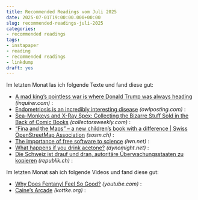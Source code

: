 ```yaml
---
title: Recommended Readings vom Juli 2025
date: 2025-07-01T19:00:00.000+00:00
slug: recommended-readings-juli-2025
categories:
- recommended readings
tags:
- instapaper
- reading
- recommended readings
- linkdump
draft: yes
---
```


Im letzten Monat las ich folgende Texte und fand diese gut:

- [A mad king’s pointless war is where Donald Trump was always heading](https://www.inquirer.com/opinion/donald-trump-bombs-iran-20250622.html) *(inquirer.com)* : 
- [Endometriosis is an incredibly interesting disease](https://www.owlposting.com/p/endometriosis-is-an-incredibly-interesting) *(owlposting.com)* : 
- [Sea-Monkeys and X-Ray Spex: Collecting the Bizarre Stuff Sold in the Back of Comic Books](https://www.collectorsweekly.com/articles/sea-monkeys-and-x-ray-spex/) *(collectorsweekly.com)* : 
- [“Fina and the Maps” – a new children’s book with a difference | Swiss OpenStreetMap Association](https://sosm.ch/fina-and-the-maps-a-new-childrens-book-with-a-difference/) *(sosm.ch)* : 
- [The importance of free software to science](https://lwn.net/SubscriberLink/1023299/7ba649b1ede41895/) *(lwn.net)* : 
- [What happens if you drink acetone?](https://dynomight.net/2020/09/14/what-happens-if-you-drink-acetone/) *(dynomight.net)* : 
- [Die Schweiz ist drauf und dran, autoritäre Überwachungs­staaten zu kopieren](https://www.republik.ch/2025/05/07/die-schweiz-ist-drauf-und-dran-autoritaere-ueberwachungsstaaten-zu-kopieren) *(republik.ch)* : 

Im letzten Monat sah ich folgende Videos und fand diese gut:


- [Why Does Fentanyl Feel So Good?](https://www.youtube.com/watch?v=m6KnVTYtSc0) *(youtube.com)* :
- [Caine’s Arcade](https://kottke.org/25/05/caines-arcade-1) *(kottke.org)* : 
 